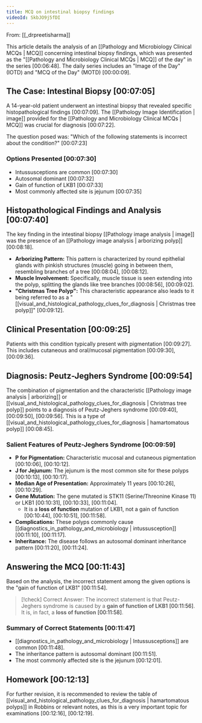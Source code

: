 ```yaml
---
title: MCQ on intestinal biopsy findings
videoId: SkbJO9j5fDI
---
```


From: [[_drpreetisharma]] <br/> 

This article details the analysis of an [[Pathology and Microbiology Clinical MCQs | MCQ]] concerning intestinal biopsy findings, which was presented as the "[[Pathology and Microbiology Clinical MCQs | MCQ]] of the day" in the series <a class="yt-timestamp" data-t="00:06:48">[00:06:48]</a>. The daily series includes an "Image of the Day" (IOTD) and "MCQ of the Day" (MOTD) <a class="yt-timestamp" data-t="00:00:09">[00:00:09]</a>.

## The Case: Intestinal Biopsy <a class="yt-timestamp" data-t="00:07:05">[00:07:05]</a>

A 14-year-old patient underwent an intestinal biopsy that revealed specific histopathological findings <a class="yt-timestamp" data-t="00:07:09">[00:07:09]</a>. The [[Pathology Image Identification | image]] provided for the [[Pathology and Microbiology Clinical MCQs | MCQ]] was crucial for diagnosis <a class="yt-timestamp" data-t="00:07:22">[00:07:22]</a>.

The question posed was: "Which of the following statements is incorrect about the condition?" <a class="yt-timestamp" data-t="00:07:23">[00:07:23]</a>

### Options Presented <a class="yt-timestamp" data-t="00:07:30">[00:07:30]</a>
*   Intussusceptions are common <a class="yt-timestamp" data-t="00:07:30">[00:07:30]</a>
*   Autosomal dominant <a class="yt-timestamp" data-t="00:07:32">[00:07:32]</a>
*   Gain of function of LKB1 <a class="yt-timestamp" data-t="00:07:33">[00:07:33]</a>
*   Most commonly affected site is jejunum <a class="yt-timestamp" data-t="00:07:35">[00:07:35]</a>

## Histopathological Findings and Analysis <a class="yt-timestamp" data-t="00:07:40">[00:07:40]</a>

The key finding in the intestinal biopsy [[Pathology image analysis | image]] was the presence of an [[Pathology image analysis | arborizing polyp]] <a class="yt-timestamp" data-t="00:08:18">[00:08:18]</a>.
*   **Arborizing Pattern:** This pattern is characterized by round epithelial glands with pinkish structures (muscle) going in between them, resembling branches of a tree <a class="yt-timestamp" data-t="00:08:04">[00:08:04]</a>, <a class="yt-timestamp" data-t="00:08:12">[00:08:12]</a>.
*   **Muscle Involvement:** Specifically, muscle tissue is seen extending into the polyp, splitting the glands like tree branches <a class="yt-timestamp" data-t="00:08:56">[00:08:56]</a>, <a class="yt-timestamp" data-t="00:09:02">[00:09:02]</a>.
*   **"Christmas Tree Polyp":** This characteristic appearance also leads to it being referred to as a "[[visual_and_histological_pathology_clues_for_diagnosis | Christmas tree polyp]]" <a class="yt-timestamp" data-t="00:09:12">[00:09:12]</a>.

## Clinical Presentation <a class="yt-timestamp" data-t="00:09:25">[00:09:25]</a>

Patients with this condition typically present with pigmentation <a class="yt-timestamp" data-t="00:09:27">[00:09:27]</a>. This includes cutaneous and oral/mucosal pigmentation <a class="yt-timestamp" data-t="00:09:30">[00:09:30]</a>, <a class="yt-timestamp" data-t="00:09:36">[00:09:36]</a>.

## Diagnosis: Peutz-Jeghers Syndrome <a class="yt-timestamp" data-t="00:09:54">[00:09:54]</a>

The combination of pigmentation and the characteristic [[Pathology image analysis | arborizing]] or [[visual_and_histological_pathology_clues_for_diagnosis | Christmas tree polyp]] points to a diagnosis of Peutz-Jeghers syndrome <a class="yt-timestamp" data-t="00:09:40">[00:09:40]</a>, <a class="yt-timestamp" data-t="00:09:50">[00:09:50]</a>, <a class="yt-timestamp" data-t="00:09:56">[00:09:56]</a>. This is a type of [[visual_and_histological_pathology_clues_for_diagnosis | hamartomatous polyp]] <a class="yt-timestamp" data-t="00:08:45">[00:08:45]</a>.

### Salient Features of Peutz-Jeghers Syndrome <a class="yt-timestamp" data-t="00:09:59">[00:09:59]</a>
*   **P for Pigmentation:** Characteristic mucosal and cutaneous pigmentation <a class="yt-timestamp" data-t="00:10:06">[00:10:06]</a>, <a class="yt-timestamp" data-t="00:10:12">[00:10:12]</a>.
*   **J for Jejunum:** The jejunum is the most common site for these polyps <a class="yt-timestamp" data-t="00:10:13">[00:10:13]</a>, <a class="yt-timestamp" data-t="00:10:17">[00:10:17]</a>.
*   **Median Age of Presentation:** Approximately 11 years <a class="yt-timestamp" data-t="00:10:26">[00:10:26]</a>, <a class="yt-timestamp" data-t="00:10:29">[00:10:29]</a>.
*   **Gene Mutation:** The gene mutated is STK11 (Serine/Threonine Kinase 11) or LKB1 <a class="yt-timestamp" data-t="00:10:31">[00:10:31]</a>, <a class="yt-timestamp" data-t="00:10:33">[00:10:33]</a>, <a class="yt-timestamp" data-t="00:11:04">[00:11:04]</a>.
    *   It is a **loss of function** mutation of LKB1, not a gain of function <a class="yt-timestamp" data-t="00:10:44">[00:10:44]</a>, <a class="yt-timestamp" data-t="00:10:51">[00:10:51]</a>, <a class="yt-timestamp" data-t="00:11:58">[00:11:58]</a>.
*   **Complications:** These polyps commonly cause [[diagnostics_in_pathology_and_microbiology | intussusception]] <a class="yt-timestamp" data-t="00:11:10">[00:11:10]</a>, <a class="yt-timestamp" data-t="00:11:17">[00:11:17]</a>.
*   **Inheritance:** The disease follows an autosomal dominant inheritance pattern <a class="yt-timestamp" data-t="00:11:20">[00:11:20]</a>, <a class="yt-timestamp" data-t="00:11:24">[00:11:24]</a>.

## Answering the MCQ <a class="yt-timestamp" data-t="00:11:43">[00:11:43]</a>

Based on the analysis, the incorrect statement among the given options is the "gain of function of LKB1" <a class="yt-timestamp" data-t="00:11:54">[00:11:54]</a>.

> [!check] Correct Answer:
> The incorrect statement is that Peutz-Jeghers syndrome is caused by a **gain of function of LKB1** <a class="yt-timestamp" data-t="00:11:56">[00:11:56]</a>. It is, in fact, a **loss of function** <a class="yt-timestamp" data-t="00:11:58">[00:11:58]</a>.

### Summary of Correct Statements <a class="yt-timestamp" data-t="00:11:47">[00:11:47]</a>
*   [[diagnostics_in_pathology_and_microbiology | Intussusceptions]] are common <a class="yt-timestamp" data-t="00:11:48">[00:11:48]</a>.
*   The inheritance pattern is autosomal dominant <a class="yt-timestamp" data-t="00:11:51">[00:11:51]</a>.
*   The most commonly affected site is the jejunum <a class="yt-timestamp" data-t="00:12:01">[00:12:01]</a>.

## Homework <a class="yt-timestamp" data-t="00:12:13">[00:12:13]</a>

For further revision, it is recommended to review the table of [[visual_and_histological_pathology_clues_for_diagnosis | hamartomatous polyps]] in Robbins or relevant notes, as this is a very important topic for examinations <a class="yt-timestamp" data-t="00:12:16">[00:12:16]</a>, <a class="yt-timestamp" data-t="00:12:19">[00:12:19]</a>.